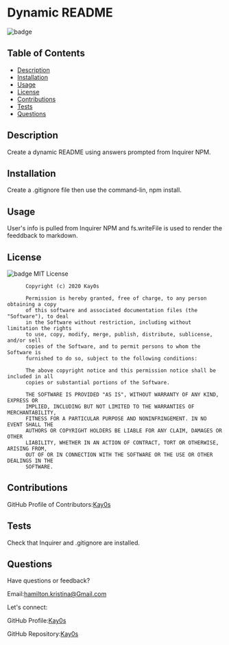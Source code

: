 # Dynamic README

![badge](https://img.shields.io/badge/License-MIT-blue)

## Table of Contents

- [Description](#description)
- [Installation](#installation)
- [Usage](#usage)
- [License](#license)
- [Contributions](#contributions)
- [Tests](#tests)
- [Questions](#questions)

## Description

  Create a dynamic README using answers prompted from Inquirer NPM.

## Installation

  Create a .gitignore file then use the command-lin, npm install.

## Usage

  User's info is pulled from Inquirer NPM and fs.writeFile is used to render the feeddback to markdown.

## License

  ![badge](https://img.shields.io/badge/License-MIT-blue)
  MIT License
  
          Copyright (c) 2020 Kay0s
          
          Permission is hereby granted, free of charge, to any person obtaining a copy
          of this software and associated documentation files (the "Software"), to deal
          in the Software without restriction, including without limitation the rights
          to use, copy, modify, merge, publish, distribute, sublicense, and/or sell
          copies of the Software, and to permit persons to whom the Software is
          furnished to do so, subject to the following conditions:
          
          The above copyright notice and this permission notice shall be included in all
          copies or substantial portions of the Software.
          
          THE SOFTWARE IS PROVIDED "AS IS", WITHOUT WARRANTY OF ANY KIND, EXPRESS OR
          IMPLIED, INCLUDING BUT NOT LIMITED TO THE WARRANTIES OF MERCHANTABILITY,
          FITNESS FOR A PARTICULAR PURPOSE AND NONINFRINGEMENT. IN NO EVENT SHALL THE
          AUTHORS OR COPYRIGHT HOLDERS BE LIABLE FOR ANY CLAIM, DAMAGES OR OTHER
          LIABILITY, WHETHER IN AN ACTION OF CONTRACT, TORT OR OTHERWISE, ARISING FROM,
          OUT OF OR IN CONNECTION WITH THE SOFTWARE OR THE USE OR OTHER DEALINGS IN THE
          SOFTWARE.

## Contributions

GitHub Profile of Contributors:[Kay0s](https://github.com/Kay0s/)

## Tests

  Check that Inquirer and .gitignore are installed.

## Questions

  Have questions or feedback?

  Email:hamilton.kristina@Gmail.com

  Let's connect:

  GitHub Profile:[Kay0s](https://github.com/Kay0s/)

  GitHub Repository:[Kay0s](https://github.com/Kay0s/)
  